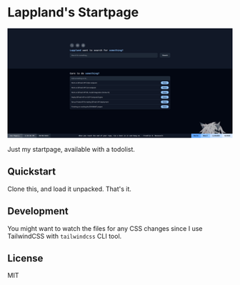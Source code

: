 # Lappland's Startpage

![View](view.png)

Just my startpage, available with a todolist.

## Quickstart

Clone this, and load it unpacked. That's it.

## Development

You might want to watch the files for any CSS changes since I use TailwindCSS with `tailwindcss` CLI tool.

## License

MIT
